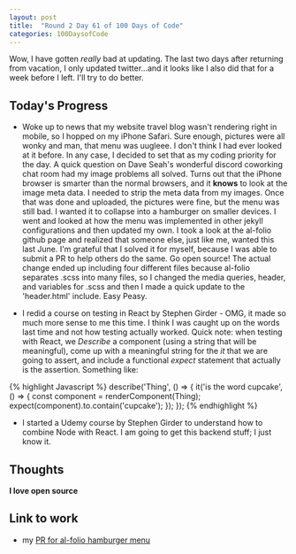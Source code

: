 ```yaml
---
layout: post
title:  "Round 2 Day 61 of 100 Days of Code"
categories: 100DaysofCode
---
```


Wow, I have gotten *really* bad at updating. The last two days after returning from vacation, I only updated twitter...and it looks like I also did that for a week before I left. I'll try to do better.

## Today's Progress
+ Woke up to news that my website travel blog wasn't rendering right in mobile, so I hopped on my iPhone Safari. Sure enough, pictures were all wonky and man, that menu was uugleee. I don't think I had ever looked at it before. In any case, I decided to set that as my coding priority for the day. A quick question on Dave Seah's wonderful discord coworking chat room had my image problems all solved. Turns out that the iPhone browser is smarter than the normal browsers, and it **knows** to look at the image meta data. I needed to strip the meta data from my images. Once that was done and uploaded, the pictures were fine, but the menu was still bad. I wanted it to collapse into a hamburger on smaller devices. I went and looked at how the menu was implemented in other jekyll configurations and then updated my own. I took a look at the al-folio github page and realized that someone else, just like me, wanted this last June. I'm grateful that I solved it for myself, because I was able to submit a PR to help others do the same. Go open source! The actual change ended up including four different files because al-folio separates .scss into many files, so I changed the media queries, header, and variables for .scss and then I made a quick update to the 'header.html' include. Easy Peasy.

+ I redid a course on testing in React by Stephen Girder - OMG, it made so much more sense to me this time. I think I was caught up on the words last time and not how testing actually worked. Quick note: when testing with React, we *Describe* a component (using a string that will be meaningful), come up with a meaningful string for the *it* that we are going to assert, and include a functional *expect* statement that actually is the assertion. Something like: 

{% highlight Javascript %}
describe('Thing', ()  =>  {
    it('is the word cupcake', () => {
        const component = renderComponent(Thing);
        expect(component).to.contain('cupcake');
    });
});
{% endhighlight %}

+ I started a Udemy course by Stephen Girder to understand how to combine Node with React. I am going to get this backend stuff; I just know it. 



## Thoughts  
**I love open source** 

## Link to work
+ my [PR for al-folio hamburger menu](https://github.com/alshedivat/al-folio/pull/10)